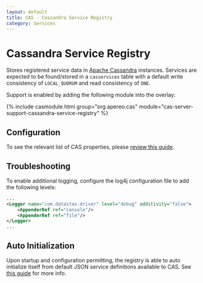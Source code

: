 ```yaml
---
layout: default
title: CAS - Cassandra Service Registry
category: Services
---
```


# Cassandra Service Registry

Stores registered service data in [Apache Cassandra](http://cassandra.apache.org/) instances. Services 
are expected to be found/stored in a `casservices` table with a default write consistency of `LOCAL_QUORUM` and read consistency of `ONE`.

Support is enabled by adding the following module into the overlay:

{% include casmodule.html group="org.apereo.cas" module="cas-server-support-cassandra-service-registry" %}

## Configuration

To see the relevant list of CAS properties, please [review this guide](../configuration/Configuration-Properties.html#cassandra-service-registry).

## Troubleshooting

To enable additional logging, configure the log4j configuration file to add the following levels:

```xml
...
<Logger name="com.datastax.driver" level="debug" additivity="false">
    <AppenderRef ref="console"/>
    <AppenderRef ref="file"/>
</Logger>
...
```

## Auto Initialization

Upon startup and configuration permitting, the registry is able to auto initialize itself from default JSON service definitions available to CAS. See [this guide](AutoInitialization-Service-Management.html) for more info.
